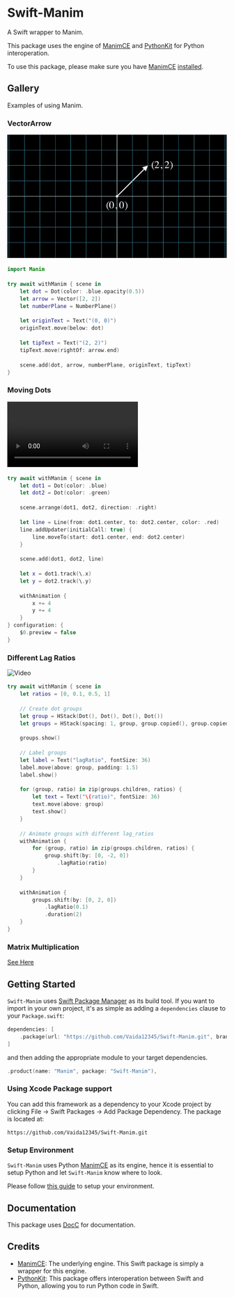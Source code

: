 
# Swift-Manim

A Swift wrapper to Manim.

This package uses the engine of [ManimCE](https://docs.manim.community/en/stable/index.html) and [PythonKit](https://github.com/pvieito/PythonKit) for Python interoperation.

To use this package, please make sure you have [ManimCE](https://docs.manim.community/en/stable/index.html) [installed](https://docs.manim.community/en/stable/installation.html).


## Gallery

Examples of using Manim.

### VectorArrow

![Example](https://github.com/Vaida12345/Swift-Manim/blob/main/Sources/Manim/Documentation.docc/Resources/VectorArrow.png)

```swift
import Manim

try await withManim { scene in
    let dot = Dot(color: .blue.opacity(0.5))
    let arrow = Vector([2, 2])
    let numberPlane = NumberPlane()
    
    let originText = Text("(0, 0)")
    originText.move(below: dot)
    
    let tipText = Text("(2, 2)")
    tipText.move(rightOf: arrow.end)
    
    scene.add(dot, arrow, numberPlane, originText, tipText)
}
```


### Moving Dots

![video](https://github.com/Vaida12345/Swift-Manim/raw/refs/heads/main/Sources/Manim/Documentation.docc/Resources/MovingDots.mov)

```swift
try await withManim { scene in
    let dot1 = Dot(color: .blue)
    let dot2 = Dot(color: .green)
    
    scene.arrange(dot1, dot2, direction: .right)
    
    let line = Line(from: dot1.center, to: dot2.center, color: .red)
    line.addUpdater(initialCall: true) {
        line.moveTo(start: dot1.center, end: dot2.center)
    }
    
    scene.add(dot1, dot2, line)
    
    let x = dot1.track(\.x)
    let y = dot2.track(\.y)
    
    withAnimation {
        x += 4
        y += 4
    }
} configuration: {
    $0.preview = false
}
```

### Different Lag Ratios
![Video](https://github.com/user-attachments/assets/8f91cfa7-e8ea-4c97-b3c5-36362ca183d2)

```swift
try await withManim { scene in
    let ratios = [0, 0.1, 0.5, 1]
    
    // Create dot groups
    let group = HStack(Dot(), Dot(), Dot(), Dot())
    let groups = HStack(spacing: 1, group, group.copied(), group.copied(), group.copied())
    
    groups.show()
    
    // Label groups
    let label = Text("lagRatio", fontSize: 36)
    label.move(above: group, padding: 1.5)
    label.show()
    
    for (group, ratio) in zip(groups.children, ratios) {
        let text = Text("\(ratio)", fontSize: 36)
        text.move(above: group)
        text.show()
    }
    
    // Animate groups with different lag_ratios
    withAnimation {
        for (group, ratio) in zip(groups.children, ratios) {
            group.shift(by: [0, -2, 0])
                .lagRatio(ratio)
        }
    }
    
    withAnimation {
        groups.shift(by: [0, 2, 0])
            .lagRatio(0.1)
            .duration(2)
    }
} 
```

### Matrix Multiplication

[See Here](https://github.com/Vaida12345/Swift-Manim/blob/main/Sources/Manim/Documentation.docc/matmul.md)


## Getting Started

`Swift-Manim` uses [Swift Package Manager](https://www.swift.org/documentation/package-manager/) as its build tool. If you want to import in your own project, it's as simple as adding a `dependencies` clause to your `Package.swift`:
```swift
dependencies: [
    .package(url: "https://github.com/Vaida12345/Swift-Manim.git", branch: "main")
]
```
and then adding the appropriate module to your target dependencies.
```swift
.product(name: "Manim", package: "Swift-Manim"),
```

### Using Xcode Package support

You can add this framework as a dependency to your Xcode project by clicking File -> Swift Packages -> Add Package Dependency. The package is located at:
```
https://github.com/Vaida12345/Swift-Manim.git
```

### Setup Environment

`Swift-Manim` uses Python [ManimCE](https://docs.manim.community/en/stable/index.html) as its engine, hence it is essential to setup Python and let `Swift-Manim` know where to look.

Please follow [this guide](https://github.com/Vaida12345/Swift-Manim/blob/main/Sources/Manim/Documentation.docc/Setup.md) to setup your environment.

## Documentation

This package uses [DocC](https://www.swift.org/documentation/docc/) for documentation.

## Credits

- [ManimCE](https://docs.manim.community/en/stable/index.html): The underlying engine. This Swift package is simply a wrapper for this engine.
- [PythonKit](https://github.com/pvieito/PythonKit.git): This package offers interoperation between Swift and Python, allowing you to run Python code in Swift.
